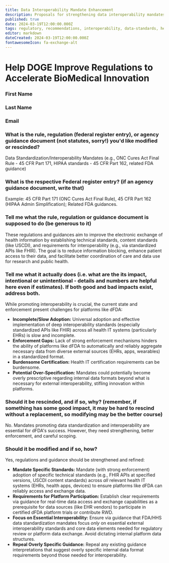 ```yaml
---
title: Data Interoperability Mandate Enhancement
description: Proposals for strengthening data interoperability mandates to support dFDA platform integration
published: true
date: 2024-03-19T12:00:00.000Z
tags: regulatory, recommendations, interoperability, data-standards, health-data
editor: markdown
dateCreated: 2024-03-19T12:00:00.000Z
fontawesomeIcon: fa-exchange-alt
---
```


# Help DOGE Improve Regulations to Accelerate BioMedical Innovation

### First Name

### Last Name

### Email

### What is the rule, regulation (federal register entry), or agency guidance document (not statutes, sorry!) you'd like modified or rescinded?

Data Standardization/Interoperability Mandates (e.g., ONC Cures Act Final Rule - 45 CFR Part 171, HIPAA standards - 45 CFR Part 162, related FDA guidance)

### What is the respective Federal register entry? (if an agency guidance document, write that)

Example: 45 CFR Part 171 (ONC Cures Act Final Rule), 45 CFR Part 162 (HIPAA Admin Simplification); Related FDA guidances.

### Tell me what the rule, regulation or guidance document is supposed to do (be generous to it)

These regulations and guidances aim to improve the electronic exchange of health information by establishing technical standards, content standards (like USCDI), and requirements for interoperability (e.g., via standardized APIs like FHIR). The goal is to reduce information blocking, enhance patient access to their data, and facilitate better coordination of care and data use for research and public health.

### Tell me what it actually does (i.e. what are the its impact, intentional or unintentional - details and numbers are helpful here even if estimates). If both good and bad impacts exist, address both.

While promoting interoperability is crucial, the current state and enforcement present challenges for platforms like dFDA:
*   **Incomplete/Slow Adoption:** Universal adoption and effective implementation of deep interoperability standards (especially standardized APIs like FHIR) across all health IT systems (particularly EHRs) is slow and incomplete.
*   **Enforcement Gaps:** Lack of strong enforcement mechanisms hinders the ability of platforms like dFDA to automatically and reliably aggregate necessary data from diverse external sources (EHRs, apps, wearables) in a standardized format.
*   **Burdensome Certification:** Health IT certification requirements can be burdensome.
*   **Potential Over-Specification:** Mandates could potentially become overly prescriptive regarding internal data formats beyond what is necessary for external interoperability, stifling innovation within platforms.

### Should it be rescinded, and if so, why? (remember, if something has some good impact, it may be hard to rescind without a replacement, so modifying may be the better course)

No. Mandates promoting data standardization and interoperability are essential for dFDA's success. However, they need strengthening, better enforcement, and careful scoping.

### Should it be modified and if so, how?

Yes, regulations and guidance should be strengthened and refined:
*   **Mandate Specific Standards:** Mandate (with strong enforcement) adoption of specific technical standards (e.g., FHIR APIs at specified versions, USCDI content standards) across *all* relevant health IT systems (EHRs, health apps, devices) to ensure platforms like dFDA can reliably access and exchange data.
*   **Requirements for Platform Participation:** Establish clear requirements via guidance for real-time data access and exchange capabilities as a prerequisite for data sources (like EHR vendors) to participate in certified dFDA platform trials or contribute RWD.
*   **Focus on Essential Interoperability:** Ensure via guidance that FDA/HHS data standardization mandates focus *only* on essential external interoperability standards and core data elements needed for regulatory review or platform data exchange. Avoid dictating internal platform data structures.
*   **Repeal Overly Specific Guidance:** Repeal any existing guidance interpretations that suggest overly specific internal data format requirements beyond those needed for interoperability. 
